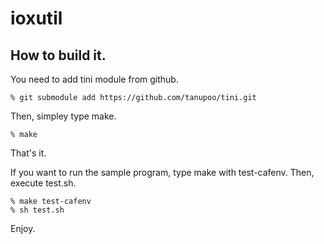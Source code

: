 # ioxutil

## How to build it.

You need to add tini module from github.

    % git submodule add https://github.com/tanupoo/tini.git

Then, simpley type make.

    % make

That's it.

If you want to run the sample program, type make with test-cafenv.
Then, execute test.sh.

    % make test-cafenv
    % sh test.sh

Enjoy.
